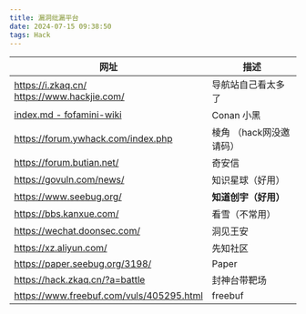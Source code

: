 ```yaml
---
title: 漏洞纰漏平台
date: 2024-07-15 09:38:50
tags: Hack
---
```


| 网址                                                  | 描述                    |
| ----------------------------------------------------- | ----------------------- |
| https://i.zkaq.cn/<br />https://www.hackjie.com/      | 导航站自己看太多了      |
| [index.md - fofamini-wiki](http://wiki.fofamini.com/) | Conan 小黑              |
| https://forum.ywhack.com/index.php                    | 棱角 （hack网没邀请码） |
| https://forum.butian.net/                             | 奇安信                  |
| https://govuln.com/news/                              | 知识星球（好用）        |
| https://www.seebug.org/                               | **知道创宇（好用）**    |
| https://bbs.kanxue.com/                               | 看雪（不常用）          |
| https://wechat.doonsec.com/                           | 洞见王安                |
| https://xz.aliyun.com/                                | 先知社区                |
| https://paper.seebug.org/3198/                        | Paper                   |
| https://hack.zkaq.cn/?a=battle                        | 封神台带靶场            |
| https://www.freebuf.com/vuls/405295.html              | freebuf                 |





